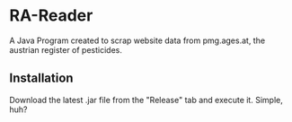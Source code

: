 # RA-Reader
A Java Program created to scrap website data from pmg.ages.at, the austrian register of pesticides.

## Installation
Download the latest .jar file from the "Release" tab and execute it. Simple, huh?
